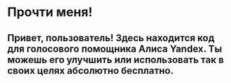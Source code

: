 # Прочти меня!

## Привет, пользователь! Здесь находится код для голосового помощника Алиса Yandex. Ты можешь его улучшить или использовать так в своих целях абсолютно бесплатно.

